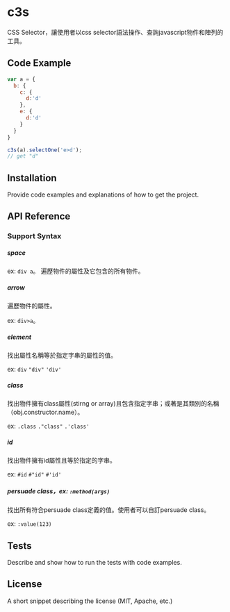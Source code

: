 # c3s

CSS Selector，讓使用者以css selector語法操作、查詢javascript物件和陣列的工具。

## Code Example

```javascript
var a = {
  b: {
    c: {
      d:'d'
    },
    e: {
      d:'d'
    }
  }
}

c3s(a).selectOne('e>d');
// get "d"
```

## Installation

Provide code examples and explanations of how to get the project.

## API Reference

### Support Syntax

##### space

  ex: `div a`。
  遍歷物件的屬性及它包含的所有物件。
  
##### arrow

  遍歷物件的屬性。
  
  ex: `div>a`。
  
##### element

  找出屬性名稱等於指定字串的屬性的值。
  
  ex: `div` `"div"` `'div'`

##### class
  
  找出物件擁有class屬性(stirng or array)且包含指定字串；或著是其類別的名稱（obj.constructor.name）。
  
  ex: `.class` `."class"` `.'class'`
  
##### id

  找出物件擁有id屬性且等於指定的字串。
  
  ex: `#id` `#"id"` `#'id'` 
  
##### persuade class，ex: `:method(args)`
  
  找出所有符合persuade class定義的值。使用者可以自訂persuade class。
  
  ex: `:value(123)`
  
## Tests

Describe and show how to run the tests with code examples.

## License

A short snippet describing the license (MIT, Apache, etc.)
